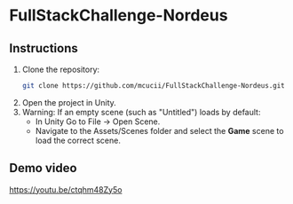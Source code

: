 # FullStackChallenge-Nordeus

## Instructions

1. Clone the repository:
   ```bash
   git clone https://github.com/mcucii/FullStackChallenge-Nordeus.git
2. Open the project in Unity.
3. Warning: If an empty scene (such as "Untitled") loads by default:
     - In Unity Go to File -> Open Scene.
     - Navigate to the Assets/Scenes folder and select the **Game** scene to load the correct scene.
  
## Demo video
https://youtu.be/ctqhm48Zy5o


